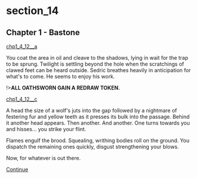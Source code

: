 
# section_14

## Chapter 1 - Bastone

[chp1_4_12__a](../../decomp/app/src/main/res/raw/chp1_4_12__a.mp3 ':include :type=audio')

You coat the area in oil and cleave to the shadows, lying in wait for the trap to be sprung. Twilight is settling beyond the hole when the scratchings of clawed feet can be heard outside. Sedric breathes heavily in anticipation for what's to come. He seems to enjoy his work.

!>**ALL OATHSWORN GAIN A REDRAW TOKEN.** 

[chp1_4_12__c](../../decomp/app/src/main/res/raw/chp1_4_12__c.mp3 ':include :type=audio')

A head the size of a wolf's juts into the gap followed by a nightmare of festering fur and yellow teeth as it presses its bulk into the passage. Behind it another head appears. Then another. And another. One turns towards you and hisses… you strike your flint.

Flames engulf the brood. Squealing, writhing bodies roll on the ground. You dispatch the remaining ones quickly, disgust strengthening your blows.

Now, for whatever is out there.

[Continue](output/chapter1/section_16.md)


